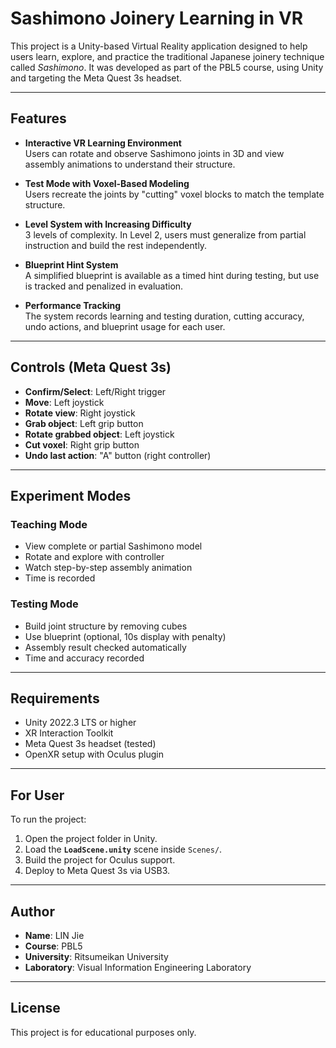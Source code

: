 # Sashimono Joinery Learning in VR

This project is a Unity-based Virtual Reality application designed to help users learn, explore, and practice the traditional Japanese joinery technique called *Sashimono*. It was developed as part of the PBL5 course, using Unity and targeting the Meta Quest 3s headset.

---

## Features

- **Interactive VR Learning Environment**  
  Users can rotate and observe Sashimono joints in 3D and view assembly animations to understand their structure.

- **Test Mode with Voxel-Based Modeling**  
  Users recreate the joints by "cutting" voxel blocks to match the template structure.

- **Level System with Increasing Difficulty**  
  3 levels of complexity. In Level 2, users must generalize from partial instruction and build the rest independently.

- **Blueprint Hint System**  
  A simplified blueprint is available as a timed hint during testing, but use is tracked and penalized in evaluation.

- **Performance Tracking**  
  The system records learning and testing duration, cutting accuracy, undo actions, and blueprint usage for each user.

---

## Controls (Meta Quest 3s)

- **Confirm/Select**: Left/Right trigger  
- **Move**: Left joystick  
- **Rotate view**: Right joystick  
- **Grab object**: Left grip button  
- **Rotate grabbed object**: Left joystick  
- **Cut voxel**: Right grip button  
- **Undo last action**: "A" button (right controller)

---

## Experiment Modes

### Teaching Mode
- View complete or partial Sashimono model
- Rotate and explore with controller
- Watch step-by-step assembly animation
- Time is recorded

### Testing Mode
- Build joint structure by removing cubes
- Use blueprint (optional, 10s display with penalty)
- Assembly result checked automatically
- Time and accuracy recorded

---

## Requirements

- Unity 2022.3 LTS or higher  
- XR Interaction Toolkit  
- Meta Quest 3s headset (tested)  
- OpenXR setup with Oculus plugin

---

## For User

To run the project:

1. Open the project folder in Unity.
2. Load the **`LoadScene.unity`** scene inside `Scenes/`.
3. Build the project for Oculus support.
4. Deploy to Meta Quest 3s via USB3.


---

## Author

- **Name**: LIN Jie  
- **Course**: PBL5
- **University**: Ritsumeikan University
- **Laboratory**: Visual Information Engineering Laboratory

---

## License

This project is for educational purposes only.

